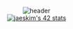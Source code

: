 

<div align="center">
  

  ![header](https://capsule-render.vercel.app/api?type=slice&color=#0CEDB5&height=300&section=header&text=Andrew%20The%20Teacher&fontSize=90)
  </br>
  [![jaeskim's 42 stats](https://badge42.herokuapp.com/api/stats/pbolton)](https://github.com/AndrewTheTeacher/badge42)

</div>
